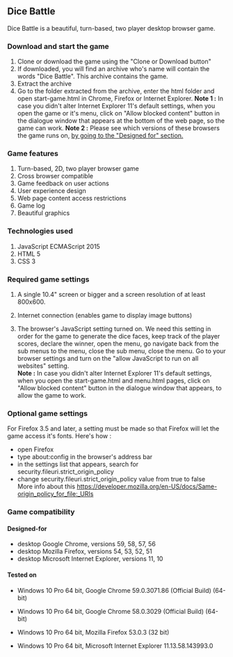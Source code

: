 ## Dice Battle
Dice Battle is a beautiful, turn-based, two player desktop browser game.

### Download and start the game
1. Clone or download the game using the "Clone or Download button"
2. If downloaded, you will find an archive who's name will contain the words "Dice Battle". This archive contains the game.
3. Extract the archive
4. Go to the folder extracted from the archive, enter the html folder and open start-game.html in Chrome, Firefox or Internet Explorer.
   **Note 1 :** In case you didn't alter Internet Explorer 11's default settings, when you open the game or it's menu, click on "Allow blocked content" button in the dialogue window that appears at the bottom of the web page, so the game can work.
   **Note 2 :** Please see which versions of these browsers the game runs on, [by going to the "Designed for" section.](#designed-for)

### Game features
1. Turn-based, 2D, two player browser game
2. Cross browser compatible
3. Game feedback on user actions
4. User experience design
5. Web page content access restrictions
6. Game log
7. Beautiful graphics

### Technologies used
1. JavaScript ECMAScript 2015
2. HTML 5
3. CSS 3

### Required game settings
1. A single 10.4" screen or bigger and a screen resolution of at least 800x600.

2. Internet connection (enables game to display image buttons)

3. The browser's JavaScript setting turned on. We need this setting in order for the game to generate the dice faces, keep track of the player scores, declare the winner, open the menu, go navigate back from the sub menus to the menu, close the sub menu, close the menu.
Go to your browser settings and turn on the "allow JavaScript to run on all websites" setting.  
**Note :** In case you didn't alter Internet Explorer 11's default settings, when you open the start-game.html and menu.html pages, click on "Allow blocked content" button in the dialogue window that appears, to allow the game to work.

### Optional game settings
For Firefox 3.5 and later, a setting must be made so that Firefox will let the game access it's fonts.
Here's how :  
 * open Firefox  
 * type   about:config   in the browser's address bar  
 * in the settings list that appears, search for  security.fileuri.strict_origin_policy  
 * change  security.fileuri.strict_origin_policy value from true to false  
 More info about this https://developer.mozilla.org/en-US/docs/Same-origin_policy_for_file:_URIs

### Game compatibility

#### Designed-for
* desktop Google Chrome, versions 59, 58, 57, 56
* desktop Mozilla Firefox, versions 54, 53, 52, 51
* desktop Microsoft Internet Explorer, versions 11, 10

#### Tested on
* Windows 10 Pro 64 bit, Google Chrome 59.0.3071.86 (Official Build) (64-bit)
* Windows 10 Pro 64 bit, Google Chrome 58.0.3029 (Official Build) (64-bit)
    
* Windows 10 Pro 64 bit, Mozilla Firefox 53.0.3 (32 bit)

* Windows 10 Pro 64 bit, Microsoft Internet Explorer 11.13.58.143993.0
